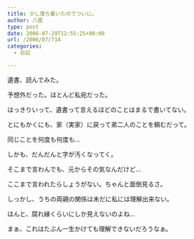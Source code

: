 ```yaml
---
title: 少し落ち着いたのでついに。
author: 八雲
type: post
date: 2006-07-29T12:55:25+00:00
url: /2006/07/714
categories:
  - 日記

---
```

遺書、読んでみた。

予想外だった。ほとんど私宛だった。
  
はっきりいって、遺書って言えるほどのことはまるで書いてない。
  
とにもかくにも、家（実家）に戻って弟二人のことを頼むだって。

同じことを何度も何度も…
  
しかも、だんだんと字が汚くなってく。
  
そこまで言わんでも、元からその気なんだけど…
  
ここまで言われたらしょうがない。ちゃんと面倒見るさ。

しっかし、うちの両親の関係は未だに私には理解出来ない。
  
ほんと、腐れ縁くらいにしか見えないのよね…
  
まぁ、これはたぶん一生かけても理解できないだろうなぁ。